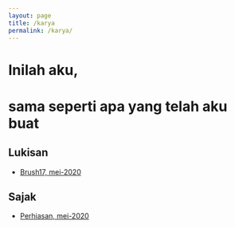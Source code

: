 ```yaml
---
layout: page
title: /karya
permalink: /karya/
---
```


# Inilah aku,  
# sama seperti apa yang telah aku buat

## Lukisan
- [Brush17, mei-2020](https://irfnrdh.github.io/karya/lukisan/01-brush17/index.html)

## Sajak
- [Perhiasan, mei-2020](https://irfnrdh.github.io/perhiasan)